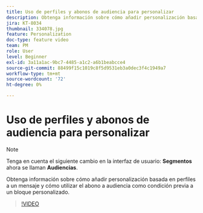 ```yaml
---
title: Uso de perfiles y abonos de audiencia para personalizar
description: Obtenga información sobre cómo añadir personalización basada en perfiles a un mensaje y cómo utilizar el abono a audiencia como condición previa a un bloque personalizado.
jira: KT-8034
thumbnail: 334078.jpg
feature: Personalization
doc-type: feature video
team: PM
role: User
level: Beginner
exl-id: 3a11a1ac-9bc7-4485-a1c2-a6b1beabcce4
source-git-commit: 88499f15c1019c8f5d9531eb3a0dec3f4c1949a7
workflow-type: tm+mt
source-wordcount: '72'
ht-degree: 0%

---
```


# Uso de perfiles y abonos de audiencia para personalizar

>[!NOTE]
>Tenga en cuenta el siguiente cambio en la interfaz de usuario: **Segmentos** ahora se llaman **Audiencias**.

Obtenga información sobre cómo añadir personalización basada en perfiles a un mensaje y cómo utilizar el abono a audiencia como condición previa a un bloque personalizado.

>[!VIDEO](https://video.tv.adobe.com/v/334078?quality=12&learn=on)
